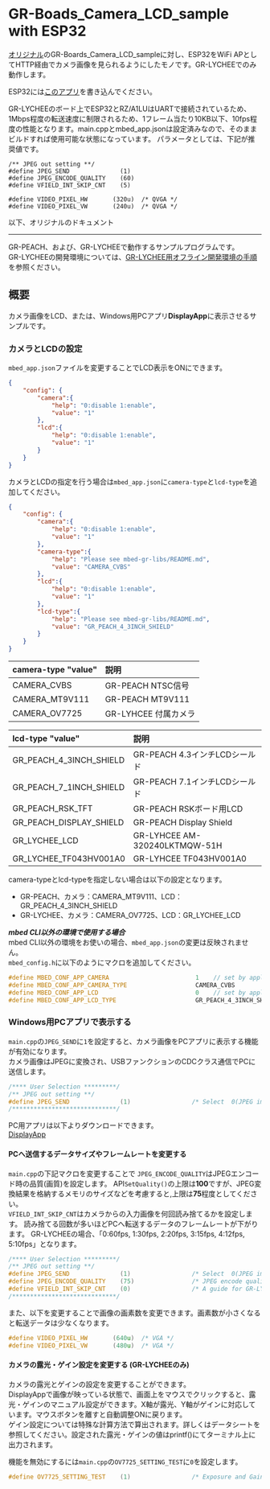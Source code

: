 # GR-Boads_Camera_LCD_sample with ESP32 
[オリジナル](https://github.com/d-kato/GR-Boads_Camera_LCD_sample)のGR-Boards_Camera_LCD_sampleに対し、ESP32をWiFi APとしてHTTP経由でカメラ画像を見られるようにしたモノです。GR-LYCHEEでのみ動作します。

ESP32には[このアプリ](https://github.com/YuuichiAkagawa/esp32-DisplayApp-WebServer)を書き込んでください。

GR-LYCHEEのボード上でESP32とRZ/A1LUはUARTで接続されているため、1Mbps程度の転送速度に制限されるため、1フレーム当たり10KB以下、10fps程度の性能となります。main.cppとmbed_app.jsonは設定済みなので、そのままビルドすれば使用可能な状態になっています。
パラメータとしては、下記が推奨値です。
```
/** JPEG out setting **/
#define JPEG_SEND              (1)  
#define JPEG_ENCODE_QUALITY    (60) 
#define VFIELD_INT_SKIP_CNT    (5)  

#define VIDEO_PIXEL_HW       (320u)  /* QVGA */
#define VIDEO_PIXEL_VW       (240u)  /* QVGA */
```

以下、オリジナルのドキュメント

---

GR-PEACH、および、GR-LYCHEEで動作するサンプルプログラムです。  
GR-LYCHEEの開発環境については、[GR-LYCHEE用オフライン開発環境の手順](https://developer.mbed.org/users/dkato/notebook/offline-development-lychee-langja/)を参照ください。


## 概要
カメラ画像をLCD、または、Windows用PCアプリ**DisplayApp**に表示させるサンプルです。  

### カメラとLCDの設定
``mbed_app.json``ファイルを変更することでLCD表示をONにできます。
```json
{
    "config": {
        "camera":{
            "help": "0:disable 1:enable",
            "value": "1"
        },
        "lcd":{
            "help": "0:disable 1:enable",
            "value": "1"
        }
    }
}
```

カメラとLCDの指定を行う場合は``mbed_app.json``に``camera-type``と``lcd-type``を追加してください。
```json
{
    "config": {
        "camera":{
            "help": "0:disable 1:enable",
            "value": "1"
        },
        "camera-type":{
            "help": "Please see mbed-gr-libs/README.md",
            "value": "CAMERA_CVBS"
        },
        "lcd":{
            "help": "0:disable 1:enable",
            "value": "1"
        },
        "lcd-type":{
            "help": "Please see mbed-gr-libs/README.md",
            "value": "GR_PEACH_4_3INCH_SHIELD"
        }
    }
}
```


| camera-type "value"     | 説明                               |
|:------------------------|:-----------------------------------|
| CAMERA_CVBS             | GR-PEACH NTSC信号                  |
| CAMERA_MT9V111          | GR-PEACH MT9V111                   |
| CAMERA_OV7725           | GR-LYHCEE 付属カメラ               |

| lcd-type "value"        | 説明                               |
|:------------------------|:-----------------------------------|
| GR_PEACH_4_3INCH_SHIELD | GR-PEACH 4.3インチLCDシールド      |
| GR_PEACH_7_1INCH_SHIELD | GR-PEACH 7.1インチLCDシールド      |
| GR_PEACH_RSK_TFT        | GR-PEACH RSKボード用LCD            |
| GR_PEACH_DISPLAY_SHIELD | GR-PEACH Display Shield            |
| GR_LYCHEE_LCD           | GR-LYHCEE AM-320240LKTMQW-51H      |
| GR_LYCHEE_TF043HV001A0  | GR-LYHCEE TF043HV001A0             |


camera-typeとlcd-typeを指定しない場合は以下の設定となります。  
* GR-PEACH、カメラ：CAMERA_MT9V111、LCD：GR_PEACH_4_3INCH_SHIELD  
* GR-LYCHEE、カメラ：CAMERA_OV7725、LCD：GR_LYCHEE_LCD  

***mbed CLI以外の環境で使用する場合***  
mbed CLI以外の環境をお使いの場合、``mbed_app.json``の変更は反映されません。  
``mbed_config.h``に以下のようにマクロを追加してください。  
```cpp
#define MBED_CONF_APP_CAMERA                        1    // set by application
#define MBED_CONF_APP_CAMERA_TYPE                   CAMERA_CVBS             // set by application
#define MBED_CONF_APP_LCD                           0    // set by application
#define MBED_CONF_APP_LCD_TYPE                      GR_PEACH_4_3INCH_SHIELD // set by application
```


### Windows用PCアプリで表示する
``main.cpp``の``JPEG_SEND``に``1``を設定すると、カメラ画像をPCアプリに表示する機能が有効になります。  
カメラ画像はJPEGに変換され、USBファンクションのCDCクラス通信でPCに送信します。  
```cpp
/**** User Selection *********/
/** JPEG out setting **/
#define JPEG_SEND              (1)                 /* Select  0(JPEG images are not output to PC) or 1(JPEG images are output to PC on USB(CDC) for focusing the camera) */
/*****************************/
```
PC用アプリは以下よりダウンロードできます。  
[DisplayApp](https://developer.mbed.org/users/dkato/code/DisplayApp/)  


#### PCへ送信するデータサイズやフレームレートを変更する
``main.cpp``の下記マクロを変更することで
``JPEG_ENCODE_QUALITY``はJPEGエンコード時の品質(画質)を設定します。
API``SetQuality()``の上限は**100**ですが、JPEG変換結果を格納するメモリのサイズなどを考慮すると,上限は**75**程度としてください。  
``VFIELD_INT_SKIP_CNT``はカメラからの入力画像を何回読み捨てるかを設定します。
読み捨てる回数が多いほどPCへ転送するデータのフレームレートが下がります。
GR-LYCHEEの場合、「0:60fps, 1:30fps, 2:20fps, 3:15fps, 4:12fps, 5:10fps」となります。

```cpp
/**** User Selection *********/
/** JPEG out setting **/
#define JPEG_SEND              (1)                 /* Select  0(JPEG images are not output to PC) or 1(JPEG images are output to PC on USB(CDC) for focusing the camera) */
#define JPEG_ENCODE_QUALITY    (75)                /* JPEG encode quality (min:1, max:75 (Considering the size of JpegBuffer, about 75 is the upper limit.)) */
#define VFIELD_INT_SKIP_CNT    (0)                 /* A guide for GR-LYCHEE.  0:60fps, 1:30fps, 2:20fps, 3:15fps, 4:12fps, 5:10fps */
/*****************************/
```

また、以下を変更することで画像の画素数を変更できます。画素数が小さくなると転送データは少なくなります。

```cpp
#define VIDEO_PIXEL_HW       (640u)  /* VGA */
#define VIDEO_PIXEL_VW       (480u)  /* VGA */
```

#### カメラの露光・ゲイン設定を変更する (GR-LYCHEEのみ)
カメラの露光とゲインの設定を変更することができます。  
DisplayAppで画像が映っている状態で、画面上をマウスでクリックすると、露光・ゲインのマニュアル設定ができます。X軸が露光、Y軸がゲインに対応しています。マウスボタンを離すと自動調整ONに戻ります。  
ゲイン設定については特殊な計算方法で算出されます。詳しくはデータシートを参照してください。設定された露光・ゲインの値はprintf()にてターミナル上に出力されます。  

機能を無効にするには`main.cpp`の``OV7725_SETTING_TEST``に``0``を設定します。  

```cpp
#define OV7725_SETTING_TEST    (1)                 /* Exposure and Gain Setting Test 0:disable 1:enable */
```
